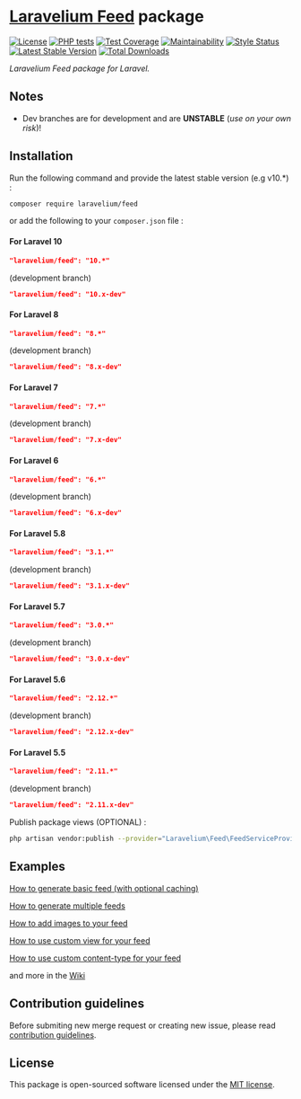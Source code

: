 # **[Laravelium Feed](https://laravelium.com) package**

[![License](https://poser.pugx.org/laravelium/feed/license)](https://packagist.org/packages/laravelium/feed) [![PHP tests](https://github.com/Laravelium/laravel-feed/workflows/PHP%20tests/badge.svg?branch=master)](https://github.com//Laravelium/laravel-feed/actions?query=workflow%3A%22PHP+tests%22) [![Test Coverage](https://api.codeclimate.com/v1/badges/4c293ed962c1328bfcfc/test_coverage)](https://codeclimate.com/github/Laravelium/laravel-feed/test_coverage) [![Maintainability](https://api.codeclimate.com/v1/badges/4c293ed962c1328bfcfc/maintainability)](https://codeclimate.com/github/Laravelium/laravel-feed/maintainability) [![Style Status](https://github.styleci.io/repos/10391723/shield?style=normal&branch=master)](https://github.styleci.io/repos/10391723) [![Latest Stable Version](https://poser.pugx.org/laravelium/feed/v/stable)](https://packagist.org/packages/laravelium/feed) [![Total Downloads](https://poser.pugx.org/laravelium/feed/downloads)](https://packagist.org/packages/laravelium/feed)

*Laravelium Feed package for Laravel.*

## Notes

- Dev branches are for development and are **UNSTABLE** (*use on your own risk*)!

## Installation

Run the following command and provide the latest stable version (e.g v10.\*) :

```bash
composer require laravelium/feed
```

or add the following to your `composer.json` file :

#### For Laravel 10
```json
"laravelium/feed": "10.*"
```
(development branch)
```json
"laravelium/feed": "10.x-dev"
```

#### For Laravel 8
```json
"laravelium/feed": "8.*"
```
(development branch)
```json
"laravelium/feed": "8.x-dev"
```

#### For Laravel 7
```json
"laravelium/feed": "7.*"
```
(development branch)
```json
"laravelium/feed": "7.x-dev"
```

#### For Laravel 6
```json
"laravelium/feed": "6.*"
```
(development branch)
```json
"laravelium/feed": "6.x-dev"
```

#### For Laravel 5.8
```json
"laravelium/feed": "3.1.*"
```
(development branch)
```json
"laravelium/feed": "3.1.x-dev"
```

#### For Laravel 5.7
```json
"laravelium/feed": "3.0.*"
```
(development branch)
```json
"laravelium/feed": "3.0.x-dev"
```

#### For Laravel 5.6
```json
"laravelium/feed": "2.12.*"
```
(development branch)
```json
"laravelium/feed": "2.12.x-dev"
```

#### For Laravel 5.5
```json
"laravelium/feed": "2.11.*"
```
(development branch)
```json
"laravelium/feed": "2.11.x-dev"
```

Publish package views (OPTIONAL) :

```bash
php artisan vendor:publish --provider="Laravelium\Feed\FeedServiceProvider"
```

## Examples

[How to generate basic feed (with optional caching)](https://github.com/Laravelium/laravel-feed/wiki/basic-feed)

[How to generate multiple feeds](https://github.com/Laravelium/laravel-feed/wiki/Multiple-Feeds)

[How to add images to your feed](https://github.com/Laravelium/laravel-feed/wiki/How-to-add-images-to-your-feed)

[How to use custom view for your feed](https://github.com/Laravelium/laravel-feed/wiki/How-to-use-custom-view)

[How to use custom content-type for your feed](https://github.com/Laravelium/laravel-feed/wiki/How-to-use-custom-content-type)

and more in the [Wiki](https://github.com/Laravelium/laravel-feed/wiki)

## Contribution guidelines

Before submiting new merge request or creating new issue, please read [contribution guidelines](https://github.com/Laravelium/laravel-feed/blob/master/CONTRIBUTING.md).

## License

This package is open-sourced software licensed under the [MIT license](https://opensource.org/licenses/MIT).
